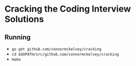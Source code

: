 # Cracking the Coding Interview Solutions

## Running
- `go get github.com/connormckelvey/cracking`
- `cd $GOPATH/src/github.com/connormckelvey/cracking`
- `make`